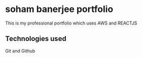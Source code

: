 # soham banerjee portfolio #
This is my professional portfolio which uses AWS and REACTJS
## Technologies used ##
  Git and Github
